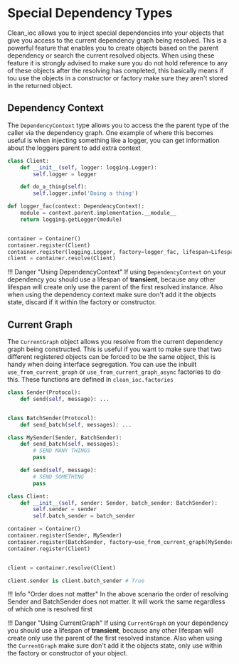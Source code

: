 # Special Dependency Types

Clean_ioc allows you to inject special dependencies into your objects that give you access to the current dependency graph being resolved. This is a powerful feature that enables you to create objects based on the parent dependency or search the current resolved objects. When using these feature it is strongly advised to make sure you do not hold reference to any of these objects after the resolving has completed, this basically means if tou use the objects in a constructor or factory make sure they aren't stored in the returned object.

## Dependency Context

The `DependencyContext` type allows you to access the the parent type of the caller via the dependency graph.
One example of where this becomes useful is when injecting something like a logger, you can get information about the loggers parent to add extra context

```python
class Client:
    def __init__(self, logger: logging.Logger):
        self.logger = logger

    def do_a_thing(self):
        self.logger.info('Doing a thing')

def logger_fac(context: DependencyContext):
    module = context.parent.implementation.__module__
    return logging.getLogger(module)


container = Container()
container.register(Client)
container.register(logging.Logger, factory=logger_fac, lifespan=Lifespan.transient)
client = container.resolve(Client)
```

!!! Danger "Using DependencyContext"
    If using `DependencyContext` on your dependency you should use a lifespan of **transient**, because any other lifespan will create only use the parent of the first resolved instance. Also when using the dependency context make sure don't add it the objects state, discard if it within the factory or constructor.

## Current Graph

The `CurrentGraph` object allows you resolve from the current dependency graph being constructed. This is useful if you want to make sure that two different registered objects can be forced to be the same object, this is handy when doing interface segregation. You can use the inbuilt `use_from_current_graph` or `use_from_current_graph_async` factories to do this. These functions are defined in `clean_ioc.factories`

```python
class Sender(Protocol):
    def send(self, message): ...


class BatchSender(Protocol):
    def send_batch(self, messages): ...

class MySender(Sender, BatchSender):
    def send_batch(self, messages):
        # SEND MANY THINGS
        pass

    def send(self, message):
        # SEND SOMETHING
        pass

class Client:
    def __init__(self, sender: Sender, batch_sender: BatchSender):
        self.sender = sender
        self.batch_sender = batch_sender

container = Container()
container.register(Sender, MySender)
container.register(BatchSender, factory=use_from_current_graph(MySender))
container.register(Client)


client = container.resolve(Client)

client.sender is client.batch_sender # True
```

!!! Info "Order does not matter"
    In the above scenario the order of resolving Sender and BatchSender does not matter. It will work the same regardless of which one is resolved first

!!! Danger "Using CurrentGraph"
    If using `CurrentGraph` on your dependency you should use a lifespan of **transient**, because any other lifespan will create only use the parent of the first resolved instance. Also when using the `CurrentGraph` make sure don't add it the objects state, only use within the factory or constructor of your object.
